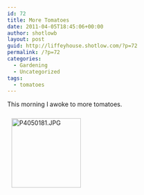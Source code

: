 ```yaml
---
id: 72
title: More Tomatoes
date: 2011-04-05T18:45:06+00:00
author: shotlowb
layout: post
guid: http://liffeyhouse.shotlow.com/?p=72
permalink: /?p=72
categories:
  - Gardening
  - Uncategorized
tags:
  - tomatoes
---
```

This morning I awoke to more tomatoes.
  
<a href="http://lh4.ggpht.com/_UnHIABd3xdI/TZuj_KfA4II/AAAAAAAAAR8/SwcPHBq3-jg/P4050181.JPG?imgmax=640" rel="lightbox[2011-3-2-18-44-45]"><img src="http://lh4.ggpht.com/_UnHIABd3xdI/TZuj_KfA4II/AAAAAAAAAR8/SwcPHBq3-jg/s160-c/P4050181.JPG" alt="P4050181.JPG" width="160" height="160" class="pie-img" style="margin:10px 10px 10px 10px;" /></a>